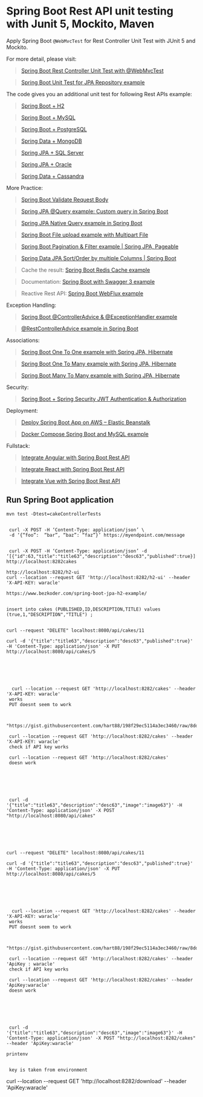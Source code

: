 # Spring Boot Rest API unit testing with Junit 5, Mockito, Maven
Apply Spring Boot <code>@WebMvcTest</code> for Rest Controller Unit Test with JUnit 5 and Mockito.

For more detail, please visit:
> [Spring Boot Rest Controller Unit Test with @WebMvcTest](https://www.bezkoder.com/spring-boot-webmvctest/)

> [Spring Boot Unit Test for JPA Repository example](https://www.bezkoder.com/spring-boot-unit-test-jpa-repo-datajpatest/)

The code gives you an additional unit test for following Rest APIs example:
> [Spring Boot + H2](https://www.bezkoder.com/spring-boot-jpa-h2-example/)

> [Spring Boot + MySQL](https://www.bezkoder.com/spring-boot-jpa-h2-example/)

> [Spring Boot + PostgreSQL](https://www.bezkoder.com/spring-boot-postgresql-example/)

> [Spring Data + MongoDB](https://www.bezkoder.com/spring-boot-mongodb-crud/)

> [Spring JPA + SQL Server](https://www.bezkoder.com/spring-boot-sql-server/)

> [Spring JPA + Oracle](https://www.bezkoder.com/spring-boot-hibernate-oracle/)

> [Spring Data + Cassandra](https://www.bezkoder.com/spring-boot-cassandra-crud/)

More Practice:
> [Spring Boot Validate Request Body](https://www.bezkoder.com/spring-boot-validate-request-body/)

> [Spring JPA @Query example: Custom query in Spring Boot](https://www.bezkoder.com/spring-jpa-query/)

> [Spring JPA Native Query example in Spring Boot](https://www.bezkoder.com/jpa-native-query/)

> [Spring Boot File upload example with Multipart File](https://www.bezkoder.com/spring-boot-file-upload/)

> [Spring Boot Pagination & Filter example | Spring JPA, Pageable](https://www.bezkoder.com/spring-boot-pagination-filter-jpa-pageable/)

> [Spring Data JPA Sort/Order by multiple Columns | Spring Boot](https://www.bezkoder.com/spring-data-sort-multiple-columns/)

> Cache the result: [Spring Boot Redis Cache example](https://www.bezkoder.com/spring-boot-redis-cache-example/)

> Documentation: [Spring Boot with Swagger 3 example](https://www.bezkoder.com/spring-boot-swagger-3/)

> Reactive Rest API: [Spring Boot WebFlux example](https://www.bezkoder.com/spring-boot-webflux-rest-api/)

Exception Handling:
> [Spring Boot @ControllerAdvice & @ExceptionHandler example](https://www.bezkoder.com/spring-boot-controlleradvice-exceptionhandler/)

> [@RestControllerAdvice example in Spring Boot](https://www.bezkoder.com/spring-boot-restcontrolleradvice/)

Associations:
> [Spring Boot One To One example with Spring JPA, Hibernate](https://www.bezkoder.com/jpa-one-to-one/)

> [Spring Boot One To Many example with Spring JPA, Hibernate](https://www.bezkoder.com/jpa-one-to-many/)

> [Spring Boot Many To Many example with Spring JPA, Hibernate](https://www.bezkoder.com/jpa-many-to-many/)

Security:
> [Spring Boot + Spring Security JWT Authentication & Authorization](https://www.bezkoder.com/spring-boot-jwt-authentication/)

Deployment:
> [Deploy Spring Boot App on AWS – Elastic Beanstalk](https://bezkoder.com/deploy-spring-boot-aws-eb/)

> [Docker Compose Spring Boot and MySQL example](https://www.bezkoder.com/docker-compose-spring-boot-mysql/)

Fullstack:
> [Integrate Angular with Spring Boot Rest API](https://www.bezkoder.com/integrate-angular-spring-boot/)

> [Integrate React with Spring Boot Rest API](https://www.bezkoder.com/integrate-reactjs-spring-boot/)

> [Integrate Vue with Spring Boot Rest API](https://www.bezkoder.com/integrate-vue-spring-boot/)

## Run Spring Boot application
```
mvn test -Dtest=cakeControllerTests


 curl -X POST -H ‘Content-Type: application/json’ \
 -d ‘{“foo”:  “bar”, “baz”: “faz”}’ https://myendpoint.com/message


 curl -X POST -H ‘Content-Type: application/json’ -d ‘[{"id":63,"title":"title63","description":"desc63","published":true}]’ http://localhost:8282cakes

http://localhost:8282/h2-ui
curl --location --request GET 'http://localhost:8282/h2-ui' --header 'X-API-KEY: waracle'

https://www.bezkoder.com/spring-boot-jpa-h2-example/


insert into cakes (PUBLISHED,ID,DESCRIPTION,TITLE) values (true,1,"DESCRIPTION","TITLE") ;


curl --request "DELETE" localhost:8080/api/cakes/11

curl -d '{"title":"title63","description":"desc63","published":true}' -H 'Content-Type: application/json' -X PUT http://localhost:8080/api/cakes/5

 
 

 
 
  curl --location --request GET 'http://localhost:8282/cakes' --header 'X-API-KEY: waracle'
 works
 PUT doesnt seem to work


 "https://gist.githubusercontent.com/hart88/198f29ec5114a3ec3460/raw/8dd19a88f9b8d24c23d9960f3300d0c917a4f07c/cake.json"

 curl --location --request GET 'http://localhost:8282/cakes' --header 'X-API-KEY: waracle'
 check if API key works

 curl --location --request GET 'http://localhost:8282/cakes'
 doesn work
 





 curl -d '{"title":"title63","description":"desc63","image":"image63"}' -H 'Content-Type: application/json' -X POST "http://localhost:8080/api/cakes"






curl --request "DELETE" localhost:8080/api/cakes/11

curl -d '{"title":"title63","description":"desc63","published":true}' -H 'Content-Type: application/json' -X PUT http://localhost:8080/api/cakes/5

 
 

 
 
  curl --location --request GET 'http://localhost:8282/cakes' --header 'X-API-KEY: waracle'
 works
 PUT doesnt seem to work


 "https://gist.githubusercontent.com/hart88/198f29ec5114a3ec3460/raw/8dd19a88f9b8d24c23d9960f3300d0c917a4f07c/cake.json"

 curl --location --request GET 'http://localhost:8282/cakes' --header 'ApiKey : waracle'
 check if API key works

 curl --location --request GET 'http://localhost:8282/cakes' --header 'ApiKey:waracle'
 doesn work
 





 curl -d '{"title":"title63","description":"desc63","image":"image63"}' -H 'Content-Type: application/json' -X POST "http://localhost:8282/cakes" --header 'ApiKey:waracle'

printenv
 
 
 key is taken from environment
```
curl --location --request GET 'http://localhost:8282/download' --header 'ApiKey:waracle'